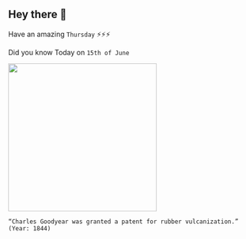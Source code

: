 ## Hey there 👋
Have an amazing `Thursday` ⚡⚡⚡

Did you know Today on `15th of June`
 
 [<img src="https://www.massmoments.org/assets/images/a/06_15.2_1844-57760f8d.jpg" width="300" />](https://www.massmoments.org/moment-details/charles-goodyear-receives-patent-for-vulcanized-rubber.html) 
 ```
“Charles Goodyear was granted a patent for rubber vulcanization.” (Year: 1844)
```
